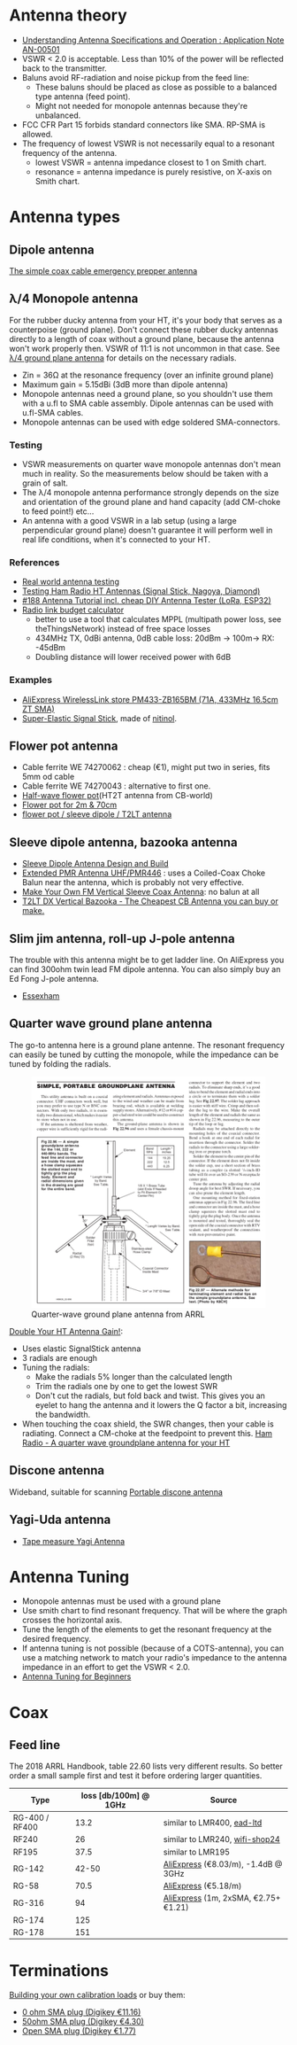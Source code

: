 # Antenna theory
* [Understanding Antenna Specifications and Operation : Application Note AN-00501](https://www.linxtechnologies.com/wp/wp-content/uploads/an-00501.pdf)
* VSWR < 2.0 is acceptable.  Less than 10% of the power will be reflected back to the transmitter.
* Baluns avoid RF-radiation and noise pickup from the feed line:
  * These baluns should be placed as close as possible to a balanced type antenna (feed point). 
  * Might not needed for monopole antennas because they're unbalanced.
* FCC CFR Part 15 forbids standard connectors like SMA.  RP-SMA is allowed.
* The frequency of lowest VSWR is not necessarily equal to a resonant frequency of the antenna.
  * lowest VSWR = antenna impedance closest to 1 on Smith chart.
  * resonance = antenna impedance is purely resistive, on X-axis on Smith chart.

# Antenna types
## Dipole antenna
[The simple coax cable emergency prepper antenna](https://www.youtube.com/watch?v=tafy51yUzQo)

## λ/4 Monopole antenna
For the rubber ducky antenna from your HT, it's your body that serves as a counterpoise (ground plane).  Don't connect these rubber ducky antennas directly to a length of coax without a ground plane, because the antenna won't work properly then.  VSWR of 11:1 is not uncommon in that case.  See [λ/4 ground plane antenna](#quarter-wave-ground-plane-antenna) for details on the necessary radials.

* Zin = 36Ω at the resonance frequency (over an infinite ground plane)
* Maximum gain = 5.15dBi (3dB more than dipole antenna)
* Monopole antennas need a ground plane, so you shouldn't use them with a u.fl to SMA cable assembly.  Dipole antennas can be used with u.fl-SMA cables.
* Monopole antennas can be used with edge soldered SMA-connectors.

### Testing
* VSWR measurements on quarter wave monopole antennas don't mean much in reality.  So the measurements below should be taken with a grain of salt.  
* The λ/4 monopole antenna performance strongly depends on the size and orientation of the ground plane and hand capacity (add CM-choke to feed point!) etc...
* An antenna with a good VSWR in a lab setup (using a large perpendicular ground plane) doesn't guarantee it will perform well in real life conditions, when it's connected to your HT.

### References
* [Real world antenna testing](https://github.com/StuartsProjects/AntennaTesting)
* [Testing Ham Radio HT Antennas (Signal Stick, Nagoya, Diamond)](https://youtu.be/3Qve78EwXjc?t=3006)
* [#188 Antenna Tutorial incl. cheap DIY Antenna Tester (LoRa, ESP32)](https://www.youtube.com/watch?v=J3PBL9oLPX8)
* [Radio link budget calculator](https://en.jirous.com/calculation-wifi)
  * better to use a tool that calculates MPPL (multipath power loss, see theThingsNetwork) instead of free space losses
  * 434MHz TX, 0dBi antenna, 0dB cable loss: 20dBm → 100m→ RX: -45dBm
  * Doubling distance will lower received power with 6dB

### Examples
* [AliExpress WirelessLink store PM433-ZB165BM (71A, 433MHz 16.5cm ZT SMA)](https://www.aliexpress.com/item/32986676159.html)
* [Super-Elastic Signal Stick](https://signalstuff.com/product/super-elastic-signal-stick/), made of [nitinol](https://signalstuff.com/product/super-elastic-signal-stick-sma-male/).

## Flower pot antenna
* Cable ferrite WE 74270062 : cheap (€1), might put two in series, fits 5mm od cable
* Cable ferrite WE 74270043 : alternative to first one.
* [Half-wave flower pot](https://vk2zoi.com/articles/half-wave-flower-pot/)(HT2T antenna from CB-world)
* [Flower pot for 2m & 70cm](http://tigereye.net.au/vk4ion/docs/Antenna_Flower_Pot_2M_70cm_Dual_Band.pdf)
* [flower pot / sleeve dipole / T2LT antenna](https://www.m0mcx.co.uk/m0mcx-banana-antenna-an-end-fed-choke-sleeve-resonant-feedline-t2lt-antenna-design/)

## Sleeve dipole antenna, bazooka antenna
* [Sleeve Dipole Antenna Design and Build](https://incompliancemag.com/article/sleeve-dipole-antenna-design-and-build/)
* [Extended PMR Antenna UHF/PMR446](https://www.youtube.com/watch?v=WVFZ77vH2Jw) : uses a Coiled-Coax Choke Balun near the antenna, which is probably not very effective.
* [Make Your Own FM Vertical Sleeve Coax Antenna](https://www.youtube.com/watch?v=hK0KX0YcvH0): no balun at all
* [T2LT DX Vertical Bazooka - The Cheapest CB Antenna you can buy or make.](https://www.youtube.com/watch?v=lwbT4ZX6514)

## Slim jim antenna, roll-up J-pole antenna
The trouble with this antenna might be to get ladder line.  On AliExpress you can find 300ohm twin lead FM dipole antenna.  You can also simply buy an Ed Fong J-pole antenna.

* [Essexham](https://www.essexham.co.uk/slim-jim)

## Quarter wave ground plane antenna
The go-to antenna here is a ground plane antenne.  The resonant frequency can easily be tuned by cutting the monopole, while the impedance can be tuned by folding the radials.

<figure>
    <img src="./doc/quarter-wave-arrl-handbook.png" alt="Quarter-wave ground plane antenna" />
    <figcaption>Quarter-wave ground plane antenna from ARRL</figcaption>
</figure>

[Double Your HT Antenna Gain!](https://youtu.be/Y69mFGfXdJc):
* Uses elastic SignalStick antenna 
* 3 radials are enough
* Tuning the radials:
  * Make the radials 5% longer than the calculated length
  * Trim the radials one by one to get the lowest SWR
  * Don't cut the radials, but fold back and twist.  This gives you an eyelet to hang the antenna and it lowers the Q factor a bit, increasing the bandwidth.
* When touching the coax shield, the SWR changes, then your cable is radiating.  Connect a CM-choke at the feedpoint to prevent this.
[Ham Radio - A quarter wave groundplane antenna for your HT](https://www.youtube.com/watch?v=ViodMxV77eM)

## Discone antenna
Wideband, suitable for scanning
[Portable discone antenna](https://hackaday.io/project/169167-portable-discone-antenna)

## Yagi-Uda antenna
* [Tape measure Yagi Antenna](https://www.instructables.com/433-MHz-tape-measure-antenna-suits-UHF-transmitte/)

# Antenna Tuning
* Monopole antennas must be used with a ground plane
* Use smith chart to find resonant frequency.  That will be where the graph crosses the horizontal axis.
* Tune the length of the elements to get the resonant frequency at the desired frequency.
* If antenna tuning is not possible (because of a COTS-antenna), you can use a matching network to match your radio's impedance  to the antenna impedance in an effort to get the VSWR < 2.0.
* [Antenna Tuning for Beginners](https://www.baseapp.com/iot/antenna-tuning-for-beginners/)

# Coax 
## Feed line
The 2018 ARRL Handbook, table 22.60 lists very different results.  So better order a small sample first and test it before ordering larger quantities.

| Type          | loss [db/100m] @ 1GHz | Source                                                                                     |
|---------------|------------------------|--------------------------------------------------------------------------------------------|
| RG-400 / RF400| 13.2                   | similar to LMR400, [ead-ltd](https://www.ead-ltd.com/products/rf-cables/rf400-cables/rf400-very-low-loss-rf-coaxial-cable) |
| RF240         | 26                     | similar to LMR240, [wifi-shop24](https://www.wifi-shop24.com/coax-cable-configurator-rf240-antenna-cable) |
| RF195         | 37.5                   | similar to LMR195                                                                          |
| RG-142        | 42-50                  | [AliExpress](https://www.aliexpress.com/item/32876097914.html) (€8.03/m), -1.4dB @ 3GHz  |
| RG-58         | 70.5                   | [AliExpress](https://www.aliexpress.com/item/32900643953.html) (€5.18/m)                 |
| RG-316        | 94                     | [AliExpress](https://www.aliexpress.com/item/32948634584.html) (1m, 2xSMA, €2.75+€1.21) |
| RG-174        | 125                    |                                                                                            |
| RG-178        | 151                    |                                                                                            |
    
# Terminations
[Building your own calibration loads](https://youtu.be/NSAQ2iQNX2I?t=788) or buy them:
* [0 ohm SMA plug (Digikey €11.16)](https://www.digikey.be/product-detail/nl/amphenol-sv-microwave/SF8018-6007/SF8018-6007-ND/6201832)
* [50ohm SMA plug (Digikey €4.30)](https://www.digikey.be/product-detail/en/molex/0733910680/WM9473-ND/3878259)
* [Open SMA plug (Digikey €1.77)](https://www.digikey.be/product-detail/nl/amphenol-rf/202112/ACX1250-ND/1011927)

    
